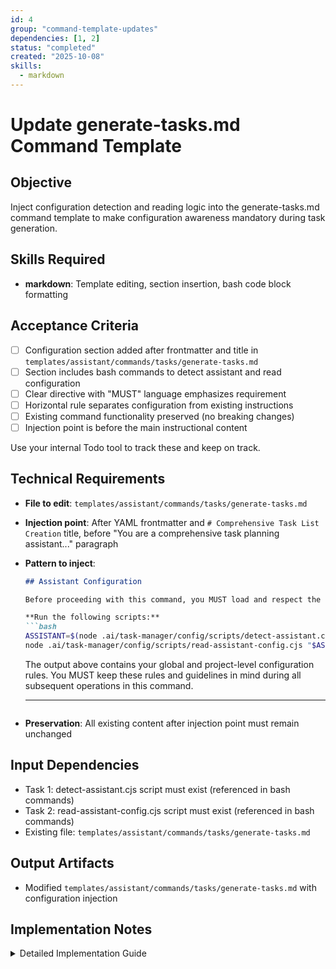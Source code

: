 ```yaml
---
id: 4
group: "command-template-updates"
dependencies: [1, 2]
status: "completed"
created: "2025-10-08"
skills:
  - markdown
---
```

# Update generate-tasks.md Command Template

## Objective
Inject configuration detection and reading logic into the generate-tasks.md command template to make configuration awareness mandatory during task generation.

## Skills Required
- **markdown**: Template editing, section insertion, bash code block formatting

## Acceptance Criteria
- [ ] Configuration section added after frontmatter and title in `templates/assistant/commands/tasks/generate-tasks.md`
- [ ] Section includes bash commands to detect assistant and read configuration
- [ ] Clear directive with "MUST" language emphasizes requirement
- [ ] Horizontal rule separates configuration from existing instructions
- [ ] Existing command functionality preserved (no breaking changes)
- [ ] Injection point is before the main instructional content

Use your internal Todo tool to track these and keep on track.

## Technical Requirements
- **File to edit**: `templates/assistant/commands/tasks/generate-tasks.md`
- **Injection point**: After YAML frontmatter and `# Comprehensive Task List Creation` title, before "You are a comprehensive task planning assistant..." paragraph
- **Pattern to inject**:
  ```markdown
  ## Assistant Configuration

  Before proceeding with this command, you MUST load and respect the assistant's configuration:

  **Run the following scripts:**
  ```bash
  ASSISTANT=$(node .ai/task-manager/config/scripts/detect-assistant.cjs)
  node .ai/task-manager/config/scripts/read-assistant-config.cjs "$ASSISTANT"
  ```

  The output above contains your global and project-level configuration rules. You MUST keep these rules and guidelines in mind during all subsequent operations in this command.

  ---
  ```
- **Preservation**: All existing content after injection point must remain unchanged

## Input Dependencies
- Task 1: detect-assistant.cjs script must exist (referenced in bash commands)
- Task 2: read-assistant-config.cjs script must exist (referenced in bash commands)
- Existing file: `templates/assistant/commands/tasks/generate-tasks.md`

## Output Artifacts
- Modified `templates/assistant/commands/tasks/generate-tasks.md` with configuration injection

## Implementation Notes

<details>
<summary>Detailed Implementation Guide</summary>

### Current File Structure

The file currently has:
```markdown
---
argument-hint: [plan-ID]
description: Generate tasks to implement the plan with the provided ID.
---

# Comprehensive Task List Creation

Think harder and use tools.

You are a comprehensive task planning assistant...
[rest of content]
```

### Target File Structure

After injection:
```markdown
---
argument-hint: [plan-ID]
description: Generate tasks to implement the plan with the provided ID.
---

# Comprehensive Task List Creation

## Assistant Configuration

Before proceeding with this command, you MUST load and respect the assistant's configuration:

**Run the following scripts:**
```bash
ASSISTANT=$(node .ai/task-manager/config/scripts/detect-assistant.cjs)
node .ai/task-manager/config/scripts/read-assistant-config.cjs "$ASSISTANT"
```

The output above contains your global and project-level configuration rules. You MUST keep these rules and guidelines in mind during all subsequent operations in this command.

---

Think harder and use tools.

You are a comprehensive task planning assistant...
[rest of existing content]
```

### Implementation Steps

1. **Read the file**: Load `templates/assistant/commands/tasks/generate-tasks.md`
2. **Locate injection point**: Find the line "# Comprehensive Task List Creation"
3. **Insert configuration section**: Add the configuration block after the title
4. **Verify structure**: Ensure bash code block is properly formatted
5. **Test syntax**: Verify markdown renders correctly

### Key Points

- **Identical pattern**: Use same configuration section as create-plan.md for consistency
- **MUST language**: Use strong directive language to emphasize requirement
- **Visual separation**: Horizontal rule (---) separates config from instructions
- **Non-breaking**: Existing content flows naturally after injection

### Testing After Implementation

1. **Syntax check**: Render markdown in a viewer to verify formatting
2. **Script execution**: Manually run the bash commands to verify they work
3. **Integration test**: Use the updated command template with `/tasks:generate-tasks` to verify configuration loads

</details>
